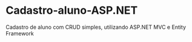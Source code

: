 # Cadastro-aluno-ASP.NET
Cadastro de aluno com CRUD simples, utilizando ASP.NET MVC e Entity Framework  
